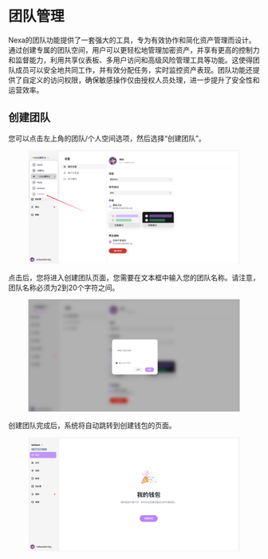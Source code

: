 # 团队管理

Nexa的团队功能提供了一套强大的工具，专为有效协作和简化资产管理而设计。通过创建专属的团队空间，用户可以更轻松地管理加密资产，并享有更高的控制力和监督能力，利用共享仪表板、多用户访问和高级风险管理工具等功能。这使得团队成员可以安全地共同工作，并有效分配任务，实时监控资产表现。团队功能还提供了自定义的访问权限，确保敏感操作仅由授权人员处理，进一步提升了安全性和运营效率。

## 创建团队

您可以点击左上角的团队/个人空间选项，然后选择“创建团队”。

<figure><img src="../images/Snipaste_2025-08-20_14-06-18.png" alt=""><figcaption></figcaption></figure>

点击后，您将进入创建团队页面，您需要在文本框中输入您的团队名称。请注意，团队名称必须为2到20个字符之间。

<figure><img src="../images/Snipaste_2025-08-20_14-07-06.png" alt=""><figcaption></figcaption></figure>

创建团队完成后，系统将自动跳转到创建钱包的页面。

<figure><img src="../images/Snipaste_2025-08-20_14-09-13.png" alt=""><figcaption></figcaption></figure>
